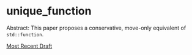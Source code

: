 # unique_function

Abstract: This paper proposes a conservative, move-only equivalent of <code>std::function</code>.

[Most Recent Draft](https://htmlpreview.github.io/?https://github.com/mattcalabrese/proposal-unique_function/master/0288-current-draft.html)
